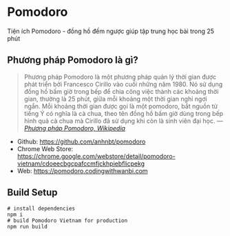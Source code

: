 # Pomodoro
Tiện ích Pomodoro - đồng hồ đếm ngược giúp tập trung học bài trong 25 phút

## Phương pháp Pomodoro là gì?

> Phương pháp Pomodoro là một phương pháp quản lý thời gian được phát triển bởi Francesco Cirillo vào cuối những năm 1980. Nó sử dụng đồng hồ bấm giờ trong bếp để chia công việc thành các khoảng thời gian, thường là 25 phút, giữa mỗi khoảng một thời gian nghỉ ngơi ngắn. Mỗi khoảng thời gian được gọi là một pomodoro, bắt nguồn từ tiếng Ý có nghĩa là cà chua, theo tên đồng hồ bấm giờ dùng trong bếp hình quả cà chua mà Cirillo đã sử dụng khi còn là sinh viên đại học.
> &mdash; <cite>
  <a href="https://vi.wikipedia.org/wiki/Ph%C6%B0%C6%A1ng_ph%C3%A1p_Pomodoro" title="Phương pháp Pomodoro">Phương pháp Pomodoro, Wikipedia</a>
</cite>

- Github: https://github.com/anhnbt/pomodoro
- Chrome Web Store: https://chrome.google.com/webstore/detail/pomodoro-vietnam/cdoeecbgcpafccmfjckhpiebflicpekg
- Web: https://pomodoro.codingwithwanbi.com

## Build Setup

```shell
# install dependencies
npm i
# build Pomodoro Vietnam for production
npm run build
